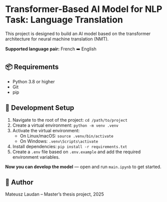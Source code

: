# Transformer-Based AI Model for NLP Task: Language Translation

This project is designed to build an AI model based on the transformer architecture for neural machine translation (NMT).

**Supported language pair:** French ➡️ English


## 📦 Requirements

- Python 3.8 or higher
- Git
- pip


## 🚧 Development Setup

1. Navigate to the root of the project: `cd /path/to/project`  
2. Create a virtual environment: `python -m venv .venv`  
3. Activate the virtual environment:  
   - On Linux/macOS: `source .venv/bin/activate`  
   - On Windows: `.venv\Scripts\activate`  
4. Install dependencies: `pip install -r requirements.txt`  
5. Create a `.env` file based on `.env.example` and add the required environment variables.

**Now you can develop the model** — open and run `main.ipynb` to get started.


## 👤 Author

Mateusz Laudan – Master’s thesis project, 2025